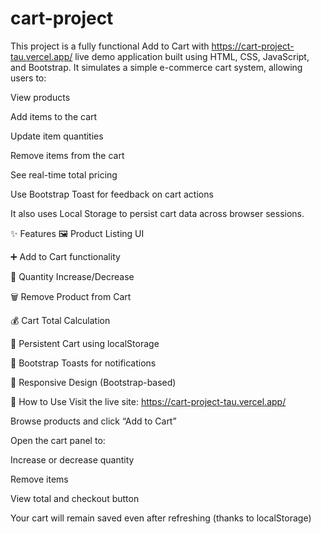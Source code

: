 # cart-project
This project is a fully functional Add to Cart  with https://cart-project-tau.vercel.app/ live demo
application built using HTML, CSS, JavaScript, and Bootstrap. It simulates a simple e-commerce cart system, allowing users to:

View products

Add items to the cart

Update item quantities

Remove items from the cart

See real-time total pricing

Use Bootstrap Toast for feedback on cart actions

It also uses Local Storage to persist cart data across browser sessions.

✨ Features
🖼️ Product Listing UI

➕ Add to Cart functionality

🔄 Quantity Increase/Decrease

🗑️ Remove Product from Cart

💰 Cart Total Calculation

💾 Persistent Cart using localStorage

🔔 Bootstrap Toasts for notifications

📱 Responsive Design (Bootstrap-based)


🧪 How to Use
Visit the live site: https://cart-project-tau.vercel.app/

Browse products and click “Add to Cart”

Open the cart panel to:

Increase or decrease quantity

Remove items

View total and checkout button

Your cart will remain saved even after refreshing (thanks to localStorage)


